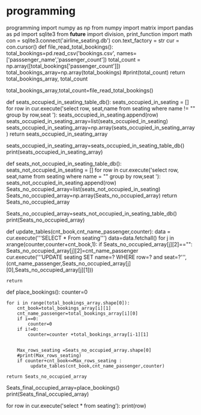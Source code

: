 # programming
programming
import numpy as np 
from numpy import matrix
import pandas as pd 
import sqlite3
from __future__ import division, print_function 
import math
con = sqlite3.connect('airline_seating.db')
con.text_factory = str
cur = con.cursor()
def file_read_total_bookings():
    total_bookings=pd.read_csv('bookings.csv', names=['passsenger_name','passenger_count'])
    total_count = np.array([total_bookings['passenger_count']])
    total_bookings_array=np.array(total_bookings)
    #print(total_count)
    return total_bookings_array, total_count

total_bookings_array,total_count=file_read_total_bookings()

def seats_occupied_in_seating_table_db():
    seats_occupied_in_seating = []
    for row in cur.execute('select row, seat,name from seating where name != "" group by row,seat '):
        seats_occupied_in_seating.append(row)
        seats_occupied_in_seating_array=list(seats_occupied_in_seating)
        seats_occupied_in_seating_array=np.array(seats_occupied_in_seating_array)
    return seats_occupied_in_seating_array

seats_occupied_in_seating_array=seats_occupied_in_seating_table_db()
print(seats_occupied_in_seating_array)

def seats_not_occupied_in_seating_table_db():
    seats_not_occupied_in_seating = []
    for row in cur.execute('select row, seat,name from seating where name = "" group by row,seat '):
        seats_not_occupied_in_seating.append(row)
        Seats_no_occupied_array=list(seats_not_occupied_in_seating)
        Seats_no_occupied_array=np.array(Seats_no_occupied_array)
    return Seats_no_occupied_array

Seats_no_occupied_array=seats_not_occupied_in_seating_table_db()
print(Seats_no_occupied_array)


def update_tables(cnt_book,cnt_name_passenger,counter):
    data = cur.execute('''SELECT * From seating''')
    data=data.fetchall()
    for j in xrange(counter,counter+cnt_book,1):
          if Seats_no_occupied_array[j][2]=="":
                Seats_no_occupied_array[j][2]=cnt_name_passenger
                cur.execute('''UPDATE seating SET name=? WHERE row=? and seat=?''', (cnt_name_passenger,Seats_no_occupied_array[j][0],Seats_no_occupied_array[j][1]))
           
                
    return 
def place_bookings():
    counter=0
    
    for i in range(total_bookings_array.shape[0]):
        cnt_book=total_bookings_array[i][1]
        cnt_name_passenger=total_bookings_array[i][0]
        if i==0:
            counter=0
        if i!=0:
            counter=counter +total_bookings_array[i-1][1]
             
   
        Max_rows_seating =Seats_no_occupied_array.shape[0]
        #print(Max_rows_seating)
        if counter+cnt_book<=Max_rows_seating :
             update_tables(cnt_book,cnt_name_passenger,counter)
                
    return Seats_no_occupied_array    
Seats_final_occupied_array=place_bookings()
print(Seats_final_occupied_array)

for row in cur.execute('select * from seating'):
    print(row)
